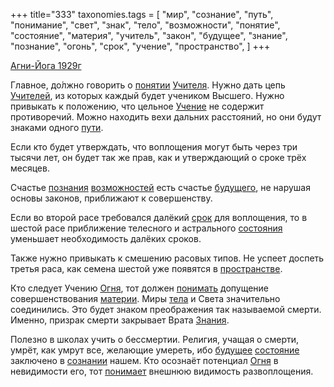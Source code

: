 +++
title="333"
taxonomies.tags = [
 "мир",
 "сознание",
 "путь",
 "понимание",
 "свет",
 "знак",
 "тело",
 "возможности",
 "понятие",
 "состояние",
 "материя",
 "учитель",
 "закон",
 "будущее",
 "знание",
 "познание",
 "огонь",
 "срок",
 "учение",
 "пространство",
]
+++

[Агни-Йога 1929г](/agni/1929)

Главное, до́лжно говорить о [понятии](/tags/понятие) [Учителя](/tags/учитель). Нужно дать цепь [Учителей](/tags/учитель), из которых каждый будет учеником Высшего. Нужно привыкать к положению, что цельное [Учение](/tags/учение) не содержит противоречий. Можно находить вехи дальних расстояний, но они будут знаками одного [пути](/tags/путь).   

Если кто будет утверждать, что воплощения могут быть через три тысячи лет, он будет так же прав, как и утверждающий о сроке трёх месяцев.   

Счастье [познания](/tags/познание) [возможностей](/tags/возможности) есть счастье [будущего](/tags/возможности), не нарушая основы законов, приближают к совершенству.   

Если во второй расе требовался далёкий [срок](/tags/срок) для воплощения, то в шестой расе приближение телесного и астрального [состояния](/tags/состояние) уменьшает необходимость далёких сроков.   

Также нужно привыкать к смешению расовых типов. Не успеет доспеть третья раса, как семена шестой уже появятся в [пространстве](/tags/пространство).   

Кто следует Учению [Огня](/tags/огонь), тот должен [понимать](/tags/понимание) допущение совершенствования [материи](/tags/материя). Миры [тела](/tags/тело) и Света значительно соединились. Это будет знаком преображения так называемой смерти. Именно, призрак смерти закрывает Врата [Знания](/tags/знание).   

Полезно в школах учить о бессмертии. Религия, учащая о смерти, умрёт, как умрут все, желающие умереть, ибо [будущее](/tags/будущее) [состояние](/tags/состояние) заключено в [сознании](/tags/сознание) нашем. Кто осознаёт потенциал [Огня](/tags/огонь) в невидимости его, тот [понимает](/tags/понимание) внешнюю видимость развоплощения.